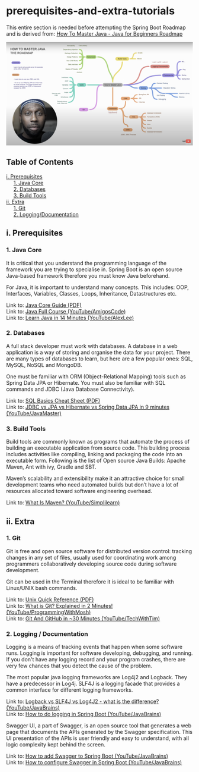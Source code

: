 # prerequisites-and-extra-tutorials

This entire section is needed before attempting the Spring Boot Roadmap and is derived from: [How To Master Java - Java for Beginners Roadmap](https://www.youtube.com/watch?v=TE3LyYW-AHQ)

![Java Roadmap](java-roadmap.png)

## Table of Contents
[i. Prerequisites](#i-prerequisites)
<br>
&nbsp;&nbsp;&nbsp;&nbsp;&nbsp;[1. Java Core](#1-java-core)
<br>
&nbsp;&nbsp;&nbsp;&nbsp;&nbsp;[2. Databases](#2-databases)
<br>
&nbsp;&nbsp;&nbsp;&nbsp;&nbsp;[3. Build Tools](#3-build-tools)
<br>
[ii. Extra](#ii-extra)
<br>
&nbsp;&nbsp;&nbsp;&nbsp;&nbsp;[1. Git](#1-git)
<br>
&nbsp;&nbsp;&nbsp;&nbsp;&nbsp;[2. Logging/Documentation](#2-loggingdocumentation)
<br>

## i. Prerequisites

### 1. Java Core

It is critical that you understand the programming language of the framework you are trying to specialise in.
Spring Boot is an open source Java-based framework therefore you must know Java beforehand.

For Java, it is important to understand many concepts. This includes: OOP, Interfaces, Variables, Classes, Loops, Inheritance, Datastructures etc.

Link to: [Java Core Guide (PDF)](Java_QuickReference_v1.1.pdf)
<br>
Link to: [Java Full Course (YouTube/AmigosCode)](https://www.youtube.com/watch?v=Qgl81fPcLc8)
<br>
Link to: [Learn Java in 14 Minutes (YouTube/AlexLee)](https://www.youtube.com/watch?v=RRubcjpTkks)
<br>

### 2. Databases

A full stack developer must work with databases. A database in a web application is a way of storing and organise the data for your project. There are many types of databases to learn, but here are a few popular ones: SQL, MySQL, NoSQL and MongoDB.

One must be familiar with ORM (Object-Relational Mapping) tools such as Spring Data JPA or Hibernate. You must also be familiar with SQL commands and JDBC (Java Database Connectivity).

Link to: [SQL Basics Cheat Sheet (PDF)](sql-basics-cheat-sheet-ledger.pdf)
<br>
Link to: [JDBC vs JPA vs Hibernate vs Spring Data JPA in 9 minutes (YouTube/JavaMaster)](https://www.youtube.com/watch?v=GX3D0OIFOhE)
<br>

### 3. Build Tools

Build tools are commonly known as programs that automate the process of building an executable application from source code. This building process includes activities like compiling, linking and packaging the code into an executable form.
Following is the list of Open source Java Builds: Apache Maven, Ant with ivy, Gradle and SBT.

Maven’s scalability and extensibility make it an attractive choice for small development teams who need automated builds but don’t have a lot of resources allocated toward software engineering overhead.

Link to: [What Is Maven? (YouTube/Simplilearn)](https://www.youtube.com/watch?v=bSaBmXFym30)
<br>

## ii. Extra

### 1. Git

Git is free and open source software for distributed version control: tracking changes in any set of files, usually used for coordinating work among programmers collaboratively developing source code during software development.

Git can be used in the Terminal therefore it is ideal to be familiar with Linux/UNIX bash commands. 

Link to: [Unix Quick Reference (PDF)](UNIX_QuickReference.docx)
<br>
Link to: [What is Git? Explained in 2 Minutes! (YouTube/ProgrammingWithMosh)](https://www.youtube.com/watch?v=2ReR1YJrNOM)
<br>
Link to: [Git And GitHub in ~30 Minutes (YouTube/TechWithTim)](https://www.youtube.com/watch?v=jG4Vs81kMlc)
<br>

### 2. Logging / Documentation

Logging is a means of tracking events that happen when some software runs. Logging is important for software developing, debugging, and running. If you don't have any logging record and your program crashes, there are very few chances that you detect the cause of the problem. 

The most popular java logging frameworks are Log4j2 and Logback. They have a predecessor in Log4j. SLF4J is a logging facade that provides a common interface for different logging frameworks.

Link to: [Logback vs SLF4J vs Log4J2 - what is the difference? (YouTube/JavaBrains)](https://www.youtube.com/watch?v=SWHYrCXIL38)
<br>
Link to: [How to do logging in Spring Boot (YouTube/JavaBrains)](https://www.youtube.com/watch?v=lGrcZsw-hKQ)
<br>

Swagger UI, a part of Swagger, is an open source tool that generates a web page that documents the APIs generated by the Swagger specification. This UI presentation of the APIs is user friendly and easy to understand, with all logic complexity kept behind the screen.

Link to: [How to add Swagger to Spring Boot (YouTube/JavaBrains)](https://www.youtube.com/watch?v=gduKpLW_vdY)
<br>
Link to: [How to configure Swagger in Spring Boot (YouTube/JavaBrains)](https://www.youtube.com/watch?v=8s9I1G4tXhA)
<br>
